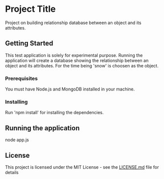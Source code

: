 # Project Title

Project on building relationship database between an object and its attributes.

## Getting Started

This test application is solely for experimental purpose. Running the application will create a database showing the relationship between an object and its attributes. For the time being 'snow' is choosen as the object.

### Prerequisites

You must have Node.js and MongoDB installed in your machine.

### Installing

Run 'npm install' for installing the dependencies.

## Running the application

node app.js




## License

This project is licensed under the MIT License - see the [LICENSE.md](LICENSE.md) file for details

